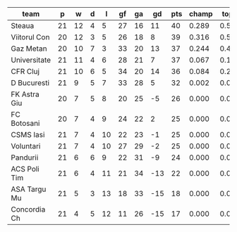 |     team     | p  | w  | d | l  | gf | ga | gd  | pts | champ | top2  | top3  | top4  |  5-7  | bot4  | bot3  | bot2  |
|--------------|----|----|---|----|----|----|-----|-----|-------|-------|-------|-------|-------|-------|-------|-------|
| Steaua       | 21 | 12 | 4 |  5 | 27 | 16 |  11 |  40 | 0.289 | 0.543 | 0.763 | 0.899 | 0.101 | 0.000 | 0.000 | 0.000|
| Viitorul Con | 20 | 12 | 3 |  5 | 26 | 18 |   8 |  39 | 0.316 | 0.583 | 0.780 | 0.906 | 0.094 | 0.000 | 0.000 | 0.000|
| Gaz Metan    | 20 | 10 | 7 |  3 | 33 | 20 |  13 |  37 | 0.244 | 0.457 | 0.654 | 0.825 | 0.175 | 0.000 | 0.000 | 0.000|
| Universitate | 21 | 11 | 4 |  6 | 28 | 21 |   7 |  37 | 0.067 | 0.192 | 0.361 | 0.600 | 0.399 | 0.000 | 0.000 | 0.000|
| CFR Cluj     | 21 | 10 | 6 |  5 | 34 | 20 |  14 |  36 | 0.084 | 0.214 | 0.401 | 0.651 | 0.349 | 0.000 | 0.000 | 0.000|
| D Bucuresti  | 21 |  9 | 5 |  7 | 33 | 28 |   5 |  32 | 0.002 | 0.011 | 0.041 | 0.116 | 0.826 | 0.001 | 0.000 | 0.000|
| FK Astra Giu | 20 |  7 | 5 |  8 | 20 | 25 |  -5 |  26 | 0.000 | 0.000 | 0.000 | 0.003 | 0.362 | 0.103 | 0.031 | 0.004|
| FC Botosani  | 20 |  7 | 4 |  9 | 24 | 22 |   2 |  25 | 0.000 | 0.000 | 0.000 | 0.002 | 0.346 | 0.122 | 0.038 | 0.007|
| CSMS Iasi    | 21 |  7 | 4 | 10 | 22 | 23 |  -1 |  25 | 0.000 | 0.000 | 0.000 | 0.000 | 0.129 | 0.323 | 0.139 | 0.021|
| Voluntari    | 21 |  7 | 4 | 10 | 27 | 29 |  -2 |  25 | 0.000 | 0.000 | 0.000 | 0.000 | 0.092 | 0.349 | 0.146 | 0.029|
| Pandurii     | 21 |  6 | 6 |  9 | 22 | 31 |  -9 |  24 | 0.000 | 0.000 | 0.000 | 0.000 | 0.114 | 0.365 | 0.173 | 0.044|
| ACS Poli Tim | 21 |  6 | 4 | 11 | 21 | 34 | -13 |  22 | 0.000 | 0.000 | 0.000 | 0.000 | 0.011 | 0.790 | 0.603 | 0.247|
| ASA Targu Mu | 21 |  5 | 3 | 13 | 18 | 33 | -15 |  18 | 0.000 | 0.000 | 0.000 | 0.000 | 0.001 | 0.953 | 0.893 | 0.738|
| Concordia Ch | 21 |  4 | 5 | 12 | 11 | 26 | -15 |  17 | 0.000 | 0.000 | 0.000 | 0.000 | 0.000 | 0.994 | 0.976 | 0.908|

